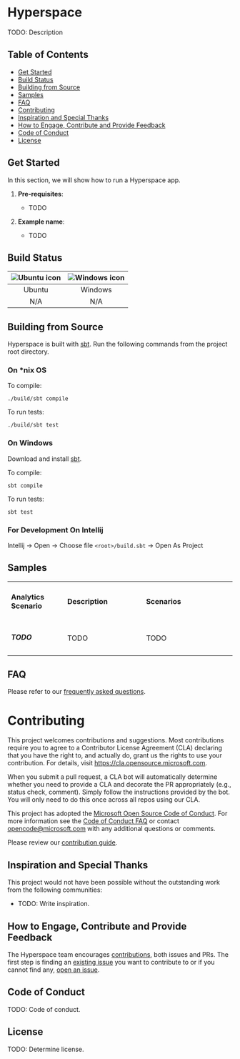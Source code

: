 # Hyperspace

TODO: Description

## Table of Contents

- [Get Started](#get-started)
- [Build Status](#build-status)
- [Building from Source](#building-from-source)
- [Samples](#samples)
- [FAQ](#faq)
- [Contributing](#contributing)
- [Inspiration and Special Thanks](#inspiration-and-special-thanks)
- [How to Engage, Contribute and Provide Feedback](#how-to-engage-contribute-and-provide-feedback)
- [Code of Conduct](#code-of-conduct)
- [License](#license)

## Get Started

In this section, we will show how to run a Hyperspace app.

1. **Pre-requisites**:
    - TODO

2. **Example name**:
    - TODO

## Build Status

| ![Ubuntu icon](docs/img/ubuntu-icon-32.png) | ![Windows icon](docs/img/windows-icon-32.png) |
| :---:         |          :---: |
| Ubuntu | Windows |
| N/A | N/A |

## Building from Source

Hyperspace is built with [sbt](https://www.scala-sbt.org/). Run the following commands from the project root directory.

### On *nix OS

To compile:
```
./build/sbt compile
```

To run tests:
```
./build/sbt test
```

### On Windows

Download and install [sbt](https://www.scala-sbt.org/download.html).

To compile:
```
sbt compile
```

To run tests:
```
sbt test
```

### For Development On Intellij
Intellij -> Open -> Choose file `<root>/build.sbt` -> Open As Project

<a name="samples"></a>
## Samples

<table>
 <tr>
   <td width="25%">
      <h4><b>Analytics Scenario</b></h4>
  </td>
  <td>
      <h4 width="35%"><b>Description</b></h4>
  </td>
  <td>
      <h4><b>Scenarios</b></h4>
  </td>
 </tr>
 <tr>
   <td width="25%">
      <h5>TODO</h5>
  </td>
  <td width="35%">
  TODO
  </td>
  <td>
     TODO
  </td>
 </tr>
</table>

## FAQ

Please refer to our [frequently asked questions](docs/faq.md).

# Contributing

This project welcomes contributions and suggestions.  Most contributions require you to agree to a
Contributor License Agreement (CLA) declaring that you have the right to, and actually do, grant us
the rights to use your contribution. For details, visit https://cla.opensource.microsoft.com.

When you submit a pull request, a CLA bot will automatically determine whether you need to provide
a CLA and decorate the PR appropriately (e.g., status check, comment). Simply follow the instructions
provided by the bot. You will only need to do this once across all repos using our CLA.

This project has adopted the [Microsoft Open Source Code of Conduct](https://opensource.microsoft.com/codeofconduct/).
For more information see the [Code of Conduct FAQ](https://opensource.microsoft.com/codeofconduct/faq/) or
contact [opencode@microsoft.com](mailto:opencode@microsoft.com) with any additional questions or comments.

Please review our [contribution guide](CONTRIBUTING.md).

## Inspiration and Special Thanks

This project would not have been possible without the outstanding work from the following communities:

- TODO: Write inspiration.

## How to Engage, Contribute and Provide Feedback

The Hyperspace team encourages [contributions](docs/contributing.md), both issues and PRs. The first step is finding an [existing issue](todo) you want to contribute to or if you cannot find any, [open an issue](todo).

## Code of Conduct

TODO: Code of conduct.

<a name="license"></a>
## License

TODO: Determine license.
